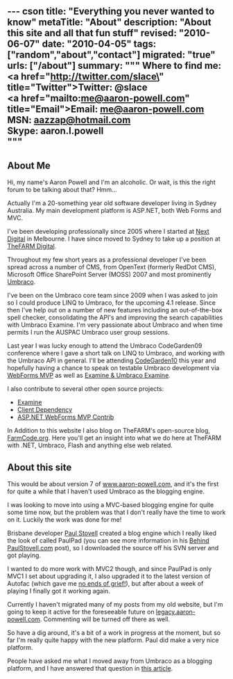 --- cson
title: "Everything you never wanted to know"
metaTitle: "About"
description: "About this site and all that fun stuff"
revised: "2010-06-07"
date: "2010-04-05"
tags: ["random","about","contact"]
migrated: "true"
urls: ["/about"]
summary: """
Where to find me:<br />
<a href=\"http://twitter.com/slace\" title=\"Twitter\">Twitter: @slace</a><br />
<a href=\"mailto:me@aaron-powell.com\" title=\"Email\">Email: me@aaron-powell.com</a><br />
<span>MSN: aazzap@hotmail.com</span><br />
<span>Skype: aaron.l.powell</span><br />
"""
---
## About Me ##

Hi, my name's Aaron Powell and I'm an alcoholic. Or wait, is this the right forum to be talking about that? Hmm...

Actually I'm a 20-something year old software developer living in Sydney Australia. My main development platform is ASP.NET, both Web Forms and MVC.

I've been developing professionally since 2005 where I started at [Next Digital][1] in Melbourne. I have since moved to Sydney to take up a position at [TheFARM Digital][2].

Throughout my few short years as a professional developer I've been spread across a number of CMS, from OpenText (formerly RedDot CMS), Microsoft Office SharePoint Server (MOSS) 2007 and most prominently [Umbraco][3].

I've been on the Umbraco core team since 2009 when I was asked to join so I could produce LINQ to Umbraco, for the upcoming 4.1 release. Since then I've help out on a number of new features including an out-of-the-box spell checker, consolidating the API's and improving the search capabilities with Umbraco Examine.  I'm very passionate about Umbraco and when time permits I run the AUSPAC Umbraco user group sessions. 

Last year I was lucky enough to attend the Umbraco CodeGarden09 conference where I gave a short talk on LINQ to Umbraco, and working with the Umbraco API in general. I'll be attending [CodeGarden10][4] this year and hopefully having a chance to speak on testable Umbraco development via [WebForms MVP][5] as well as [Examine & Umbraco Examine][6].

I also contribute to several other open source projects:

* [Examine][7]
* [Client Dependency][8]
* [ASP.NET WebForms MVP Contrib][9]

In Addition to this website I also blog on TheFARM's open-source blog, [FarmCode.org][10]. Here you'll get an insight into what we do here at TheFARM with .NET, Umbraco, Flash and anything else web related.

## About this site ##

This would be about version 7 of www.aaron-powell.com, and it's the first for quite a while that I haven't used Umbraco as the blogging engine.

I was looking to move into using a MVC-based blogging engine for quite some time now, but the problem was that I don't really have the time to work on it. Luckily the work was done for me!

Brisbane developer [Paul Stovell][11] created a blog engine which I really liked the look of called PaulPad (you can see more information in his [Behind PaulStovell.com][12] post), so I downloaded the source off his SVN server and got playing.

I wanted to do more work with MVC2 though, and since PaulPad is only MVC1 I set about upgrading it, I also upgraded it to the latest version of Autofac (which gave me [no ends of grief!][13]), but after about a week of playing I finally got it working again.

Currently I haven't migrated many of my posts from my old website, but I'm going to keep it active for the foreseeable future on [legacy.aaron-powell.com][14]. Commenting will be turned off there as well.

So have a dig around, it's a bit of a work in progress at the moment, but so far I'm really quite happy with the new platform. Paul did make a very nice platform.

People have asked me what I moved away from Umbraco as a blogging platform, and I have answered that question in [this article][15].


  [1]: http://www.next-digital.com
  [2]: http://www.thefarmdigital.com
  [3]: http://umbraco.org
  [4]: http://codegarden10.com
  [5]: http://webformsmvp.com
  [6]: http://examine.codeplex.com
  [7]: http://examine.codeplex.com
  [8]: http://clientdependency.codeplex.com
  [9]: http://webformsmvpcontrib.codeplex.com
  [10]: http://farmcode.org
  [11]: http://www.paulstovell.com
  [12]: http://www.paulstovell.com/behind
  [13]: /problems-with-assembly-trust
  [14]: http://legacy.aaron-powell.com
  [15]: /why-no-umbraco
